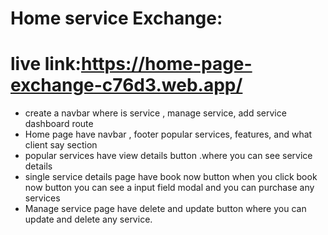 # Home service Exchange:

# live link:https://home-page-exchange-c76d3.web.app/
- create a navbar where is service , manage service, add service dashboard route
- Home page have navbar , footer popular services, features, and what client say section
- popular services have view details button .where you can see service details
- single service details page have book now button  when you click book now button 
you can see a input field modal and you can purchase any services
- Manage service page have delete and update button where you can update and delete any service.
